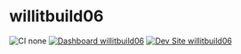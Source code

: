 # willitbuild06

![CI none](https://img.shields.io/badge/ci-none-orange.svg)
[![Dashboard willitbuild06](https://img.shields.io/badge/dashboard-willitbuild06-yellow.svg)](https://dashboard.pantheon.io/sites/e1cf325d-0976-4a18-92f6-bd54584cc230#dev/code)
[![Dev Site willitbuild06](https://img.shields.io/badge/site-willitbuild06-blue.svg)](http://dev-willitbuild06.pantheonsite.io/)